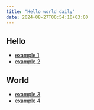 ```yaml
---
title: "Hello world daily"
date: 2024-08-27T00:54:10+03:00
---
```


## Hello

- [example 1](https://example.com/1)
- [example 2](https://example.com/2)

## World

- [example 3](https://example.com/3)
- [example 4](https://example.com/4)
